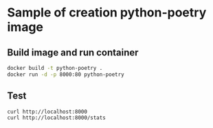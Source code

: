 # Sample of creation python-poetry image
## Build image and run container
```bash
docker build -t python-poetry .
docker run -d -p 8000:80 python-poetry
```
## Test
```bash
curl http://localhost:8000
curl http://localhost:8000/stats 
```

